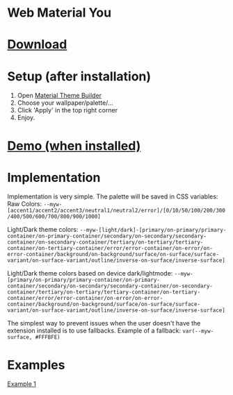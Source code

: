 # Web Material You

# [Download](https://github.com/TimTrayler/web-material-you/releases/latest/download/wmy.crx)

# Setup (after installation)
1. Open [Material Theme Builder](https://material-foundation.github.io/material-theme-builder/)
2. Choose your wallpaper/palette/...
3. Click 'Apply' in the top right corner
4. Enjoy.

# [Demo (when installed)](https://m3.material.io)

# Implementation
Implementation is very simple. The palette will be saved in CSS variables:
Raw Colors: ```--myw-[accent1/accent2/accent3/neutral1/neutral2/error]/[0/10/50/100/200/300/400/500/600/700/800/900/1000]```

Light/Dark theme colors: ```--myw-[light/dark]-[primary/on-primary/primary-container/on-primary-container/secondary/on-secondary/secondary-container/on-secondary-container/tertiary/on-tertiary/tertiary-container/on-tertiary-container/error/error-container/on-error/on-error-container/background/on-background/surface/on-surface/surface-variant/on-surface-variant/outline/inverse-on-surface/inverse-surface]```

Light/Dark theme colors based on device dark/lightmode: ```--myw-[primary/on-primary/primary-container/on-primary-container/secondary/on-secondary/secondary-container/on-secondary-container/tertiary/on-tertiary/tertiary-container/on-tertiary-container/error/error-container/on-error/on-error-container/background/on-background/surface/on-surface/surface-variant/on-surface-variant/outline/inverse-on-surface/inverse-surface]```

The simplest way to prevent issues when the user doesn't have the extension installed is to use fallbacks.
Example of a fallback: ```var(--myw-surface, #FFFBFE)```

# Examples
[Example 1](https://github.com/TimTrayler/web-material-you/tree/master/example)

